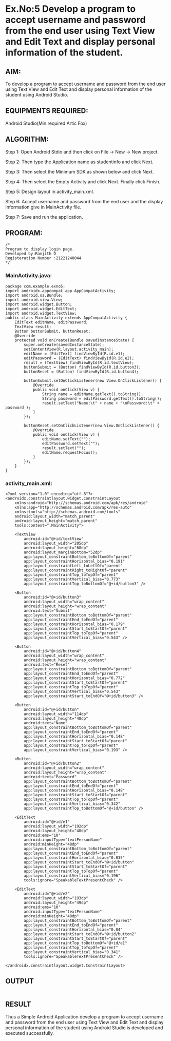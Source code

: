 # Ex.No:5 Develop a program to accept username and password from the end user using Text View and Edit Text and display personal information of the student.


## AIM:

To develop a program to accept username and password from the end user using Text View and Edit Text and display personal information of the student using Android Studio.

## EQUIPMENTS REQUIRED:

Android Studio(Min.required Artic Fox)

## ALGORITHM:

Step 1: Open Android Stdio and then click on File -> New -> New project.

Step 2: Then type the Application name as studentinfo and click Next. 

Step 3: Then select the Minimum SDK as shown below and click Next.

Step 4: Then select the Empty Activity and click Next. Finally click Finish.

Step 5: Design layout in activity_main.xml.

Step 6: Accept username and password from the end user and the display information give in MainActivity file.

Step 7: Save and run the application.

## PROGRAM:
```
/*
Program to display login page.
Developed by:Ranjith D
Registeration Number :21221240044
*/
```
### MainActivity.java:
~~~
package com.example.exno5;
import androidx.appcompat.app.AppCompatActivity;
import android.os.Bundle;
import android.view.View;
import android.widget.Button;
import android.widget.EditText;
import android.widget.TextView;
public class MainActivity extends AppCompatActivity {
    EditText editName, editPassword;
    TextView result;
    Button buttonSubmit, buttonReset;
    @Override
    protected void onCreate(Bundle savedInstanceState) {
        super.onCreate(savedInstanceState);
        setContentView(R.layout.activity_main);
        editName = (EditText) findViewById(R.id.e1);
        editPassword = (EditText) findViewById(R.id.e2);
        result = (TextView) findViewById(R.id.textView);
        buttonSubmit = (Button) findViewById(R.id.button3);
        buttonReset = (Button) findViewById(R.id.button4);

        buttonSubmit.setOnClickListener(new View.OnClickListener() {
            @Override
            public void onClick(View v) {
                String name = editName.getText().toString();
                String password = editPassword.getText().toString();
                result.setText("Name:\t" + name + "\nPassword:\t" + password );
            }
        });

        buttonReset.setOnClickListener(new View.OnClickListener() {
            @Override
            public void onClick(View v) {
                editName.setText("");
                editPassword.setText("");
                result.setText("");
                editName.requestFocus();
            }
        });
    }
}
~~~
### activity_main.xml:
~~~
<?xml version="1.0" encoding="utf-8"?>
<androidx.constraintlayout.widget.ConstraintLayout
    xmlns:android="http://schemas.android.com/apk/res/android"
    xmlns:app="http://schemas.android.com/apk/res-auto"
    xmlns:tools="http://schemas.android.com/tools"
    android:layout_width="match_parent"
    android:layout_height="match_parent"
    tools:context=".MainActivity">

    <TextView
        android:id="@+id/textView"
        android:layout_width="205dp"
        android:layout_height="68dp"
        android:layout_marginBottom="52dp"
        app:layout_constraintBottom_toBottomOf="parent"
        app:layout_constraintHorizontal_bias="0.191"
        app:layout_constraintLeft_toLeftOf="parent"
        app:layout_constraintRight_toRightOf="parent"
        app:layout_constraintTop_toTopOf="parent"
        app:layout_constraintVertical_bias="0.773"
        app:layout_constraintTop_toBottomOf="@+id/button3" />

    <Button
        android:id="@+id/button3"
        android:layout_width="wrap_content"
        android:layout_height="wrap_content"
        android:text="Submit"
        app:layout_constraintBottom_toBottomOf="parent"
        app:layout_constraintEnd_toEndOf="parent"
        app:layout_constraintHorizontal_bias="0.179"
        app:layout_constraintStart_toStartOf="parent"
        app:layout_constraintTop_toTopOf="parent"
        app:layout_constraintVertical_bias="0.543" />

    <Button
        android:id="@+id/button4"
        android:layout_width="wrap_content"
        android:layout_height="wrap_content"
        android:text="Reset"
        app:layout_constraintBottom_toBottomOf="parent"
        app:layout_constraintEnd_toEndOf="parent"
        app:layout_constraintHorizontal_bias="0.772"
        app:layout_constraintStart_toStartOf="parent"
        app:layout_constraintTop_toTopOf="parent"
        app:layout_constraintVertical_bias="0.543"
        app:layout_constraintStart_toEndOf="@+id/button3" />

    <Button
        android:id="@+id/button"
        android:layout_width="114dp"
        android:layout_height="48dp"
        android:text="Name"
        app:layout_constraintBottom_toBottomOf="parent"
        app:layout_constraintEnd_toEndOf="parent"
        app:layout_constraintHorizontal_bias="0.148"
        app:layout_constraintStart_toStartOf="parent"
        app:layout_constraintTop_toTopOf="parent"
        app:layout_constraintVertical_bias="0.193" />

    <Button
        android:id="@+id/button2"
        android:layout_width="wrap_content"
        android:layout_height="wrap_content"
        android:text="Password"
        app:layout_constraintBottom_toBottomOf="parent"
        app:layout_constraintEnd_toEndOf="parent"
        app:layout_constraintHorizontal_bias="0.148"
        app:layout_constraintStart_toStartOf="parent"
        app:layout_constraintTop_toTopOf="parent"
        app:layout_constraintVertical_bias="0.342"
        app:layout_constraintTop_toBottomOf="@+id/button" />

    <EditText
        android:id="@+id/e1"
        android:layout_width="192dp"
        android:layout_height="48dp"
        android:ems="10"
        android:inputType="textPersonName"
        android:minHeight="48dp"
        app:layout_constraintBottom_toBottomOf="parent"
        app:layout_constraintEnd_toEndOf="parent"
        app:layout_constraintHorizontal_bias="0.835"
        app:layout_constraintStart_toEndOf="@+id/button"
        app:layout_constraintStart_toStartOf="parent"
        app:layout_constraintTop_toTopOf="parent"
        app:layout_constraintVertical_bias="0.196"
        tools:ignore="SpeakableTextPresentCheck" />

    <EditText
        android:id="@+id/e2"
        android:layout_width="193dp"
        android:layout_height="49dp"
        android:ems="10"
        android:inputType="textPersonName"
        android:minHeight="48dp"
        app:layout_constraintBottom_toBottomOf="parent"
        app:layout_constraintEnd_toEndOf="parent"
        app:layout_constraintHorizontal_bias="0.84"
        app:layout_constraintStart_toEndOf="@+id/button2"
        app:layout_constraintStart_toStartOf="parent"
        app:layout_constraintTop_toBottomOf="@+id/e1"
        app:layout_constraintTop_toTopOf="parent"
        app:layout_constraintVertical_bias="0.341"
        tools:ignore="SpeakableTextPresentCheck" />

</androidx.constraintlayout.widget.ConstraintLayout>
~~~
## OUTPUT
![]()



## RESULT
Thus a Simple Android Application develop a program to accept username and password from the end user using Text View and Edit Text and display personal information of the student using Android Studio is developed and executed successfully.
